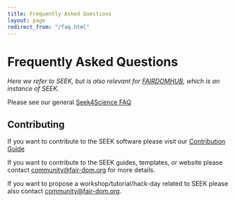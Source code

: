 ```yaml
---
title: Frequently Asked Questions
layout: page
redirect_from: "/faq.html"
---
```


# Frequently Asked Questions

*Here we refer to SEEK, but is also relevant for [FAIRDOMHUB](https://www.fairdomhub.org/), which is an instance of SEEK.*

Please see our general [Seek4Science FAQ](https://seek4science.org/faq)  

## Contributing 
If you want to contribute to the SEEK software please visit our [Contribution Guide](/contributing.html)

If you want to contribute to the SEEK guides, templates, or website please contact <community@fair-dom.org> for more details.

If you want to propose a workshop/tutorial/hack-day related to SEEK please also contact <community@fair-dom.org>.
  